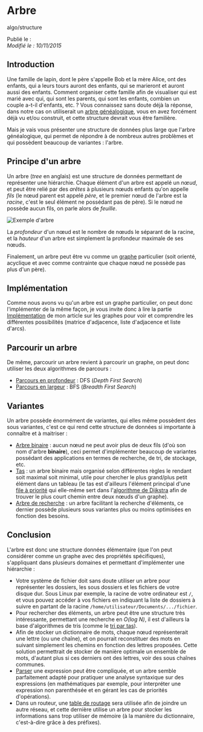 Arbre
=====
algo/structure

Publié le :  
*Modifié le : 10/11/2015*

## Introduction

Une famille de lapin, dont le père s'appelle Bob et la mère Alice, ont des enfants, qui a leurs tours auront des enfants, qui se marieront et auront aussi des enfants. Comment organiser cette famille afin de visualiser qui est marié avec qui, qui sont les parents, qui sont les enfants, combien un couple a-t-il d'enfants, etc. ? Vous connaissez sans doute déjà la réponse, dans notre cas on utiliserait un [arbre généalogique](https://en.wikipedia.org/wiki/Family_tree), vous en avez forcément déjà vu et/ou construit, et cette structure devrait vous être familière.

Mais je vais vous présenter une structure de données plus large que l'arbre généalogique, qui permet de répondre à de nombreux autres problèmes et qui possèdent beaucoup de variantes : l'arbre.

## Principe d'un arbre

Un arbre (*tree* en anglais) est une structure de données permettant de représenter une hiérarchie. Chaque élément d'un arbre est appelé un *nœud*, et peut être relié par des *arêtes* à plusieurs nœuds enfants qu'on appelle *fils* (le nœud parent est appelé *père*, et le premier nœud de l'arbre est la *racine*, c'est le seul élément ne possédant pas de père). Si le nœud ne possède aucun fils, on parle alors de *feuille*.

![Exemple d'arbre](/static/img/algo/structure/arbre/exemple_arbre.png)

La *profondeur* d'un nœud est le nombre de nœuds le séparant de la racine, et la *hauteur* d'un arbre est simplement la profondeur maximale de ses nœuds.

Finalement, un arbre peut être vu comme un [graphe](/algo/structure/graphe.html) particulier (soit orienté, acyclique et avec comme contrainte que chaque nœud ne possède pas plus d'un père).

## Implémentation

Comme nous avons vu qu'un arbre est un graphe particulier, on peut donc l'implémenter de la même façon, je vous invite donc à lire la partie [Implémentation](/algo/structure/graphe.html#implémentation) de mon article sur les graphes pour voir et comprendre les différentes possibilités (matrice d'adjacence, liste d'adjacence et liste d'arcs).

## Parcourir un arbre

De même, parcourir un arbre revient à parcourir un graphe, on peut donc utiliser les deux algorithmes de parcours :

- [Parcours en profondeur]() : DFS (*Depth First Search*)
- [Parcours en largeur]() : BFS (*Breadth First Search*)

## Variantes

Un arbre possède énormément de variantes, qui elles même possèdent des sous variantes, c'est ce qui rend cette structure de données si importante à connaître et à maitriser :

- [Arbre binaire](/algo/structure/arbre/arbre_binaire.html) : aucun nœud ne peut avoir plus de deux fils (d'où son nom d'arbre **binaire**), ceci permet d'implémenter beaucoup de variantes possédant des applications en termes de recherche, de tri, de stockage, etc.
- [Tas](/algo/structure/arbre/tas.html) : un arbre binaire mais organisé selon différentes règles le rendant soit maximal soit minimal, utile pour chercher le plus grand/plus petit élément dans un tableau (le tas est d'ailleurs l'élément principal d'une [file à priorité](/algo/structure/file.html#file-à-priorité) qui elle-même sert dans l'[algorithme de Dijkstra]() afin de trouver le plus court chemin entre deux nœuds d'un graphe).
- [Arbre de recherche](/algo/structure/arbre/arbre_recherche.html) : un arbre facilitant la recherche d'éléments, ce dernier possède plusieurs sous variantes plus ou moins optimisées en fonction des besoins.

## Conclusion

L'arbre est donc une structure données élémentaire (que l'on peut considérer comme un graphe avec des propriétés spécifiques), s'appliquant dans plusieurs domaines et permettant d'implémenter une hiérarchie :

- Votre système de fichier doit sans doute utiliser un arbre pour représenter les dossiers, les sous dossiers et les fichiers de votre disque dur. Sous Linux par exemple, la racine de votre ordinateur est `/`, et vous pouvez accéder à vos fichiers en indiquant la liste de dossiers à suivre en partant de la racine `/home/utilisateur/Documents/.../fichier`.
- Pour rechercher des éléments, un arbre peut être une structure très intéressante, permettant une recherche en *O(log N)*, il est d'ailleurs la base d'algorithmes de tris (comme le [tri par tas](/algo/tri/tri_tas.html)).
- Afin de stocker un dictionnaire de mots, chaque nœud représenterait une lettre (ou une chaîne), et on pourrait reconstituer des mots en suivant simplement les chemins en fonction des lettres proposées. Cette solution permettrait de stocker de manière optimale un ensemble de mots, d'autant plus si ces derniers ont des lettres, voir des sous chaînes communes.
- [Parser](https://en.wikipedia.org/wiki/Parsing) une expression peut être compliquée, et un arbre semble parfaitement adapté pour pratiquer une analyse syntaxique sur des expressions (en mathématiques par exemple, pour interpréter une expression non parenthésée et en gérant les cas de priorités d'opérations).
- Dans un routeur, une [table de routage](https://en.wikipedia.org/wiki/Routing_table) sera utilisée afin de joindre un autre réseau, et cette dernière utilise un arbre pour stocker les informations sans trop utiliser de mémoire (à la manière du dictionnaire, c'est-à-dire grâce à des préfixes).
